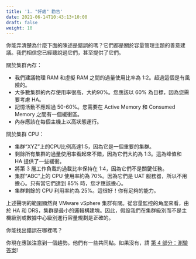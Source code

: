 ```yaml
---
title: '1. "好處" 勸告'
date: 2021-06-14T10:43:13+10:00
draft: false
weight: 10
---
```


你能弄清楚為什麼下面的陳述是錯誤的嗎？它們都是關於容量管理主題的善意建議。我們相信您已經聽說過它們，甚至提供了它們。

關於集群內存：

- 我們建議物理 RAM 和虛擬 RAM 之間的過量使用比率為 1:2。超過這個是有風險的。
- 大多數集群的內存使用率很高，大約90%。您應該以 60% 為目標，因為您需要考慮 HA。
- 記憶活動不應超過 50-60%。您需要在 Active Memory 和 Consumed Memory 之間有一個緩衝區。
- 內存應該在每個主機上以高狀態運行。

關於集群 CPU：

- 集群“XYZ”上的CPU比例高達1:5，因為它是一個重要的集群。
- 剩餘所有集群的過量使用率看起來不錯，因為它們大約為 1:3。這為峰值和 HA 提供了一些緩衝。
- 將第 3 層工作負載的過載比率保持在 1:4，因為它們不是關鍵任務。
- 集群“ABC”上的 CPU 使用率約為 70%。因為它們是 UAT 服務器，所以不用擔心。只有當它們達到 85% 時，您才應該擔心。
- 集群剩餘的 CPU 利用率約為 25%。這很好！你有足夠的能力。

上述聲明的範圍顯然與 VMware vSphere 集群有關。從容量監控的角度來看，由於 HA 和 DRS，集群是最小的邏輯構建塊。因此，假設我們在集群級別而不是主機級別或數據中心級別進行容量規劃是正確的。

你能找出錯誤在哪裡嗎？

你現在應該注意到一個趨勢。他們有一些共同點。如果沒有，請 [第 4 部分：測驗答案](/zh-tw/miscellaneous/chapter-1-quiz-answers/4.1.1-part-1-operations-management/)!